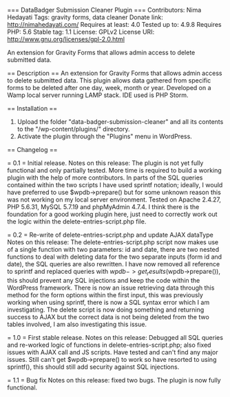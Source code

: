 === DataBadger Submission Cleaner Plugin ===
Contributors: Nima Hedayati
Tags: gravity forms, data cleaner
Donate link: http://nimahedayati.com/
Requires at least: 4.0
Tested up to: 4.9.8
Requires PHP: 5.6
Stable tag: 1.1
License: GPLv2
License URI: http://www.gnu.org/licenses/gpl-2.0.html

An extension for Gravity Forms that allows admin access to delete submitted data.

== Description ==
An extension for Gravity Forms that allows admin access to delete submitted data.
This plugin allows data gathered from specific forms to be deleted after one day, week, month or year.
Developed on a Wamp local server running LAMP stack. IDE used is PHP Storm.

== Installation ==
1. Upload the folder "data-badger-submission-cleaner" and all its contents to the "/wp-content/plugins/" directory.
2. Activate the plugin through the "Plugins" menu in WordPress.

== Changelog ==

= 0.1 =
Initial release.
Notes on this release:
The plugin is not yet fully functional and only partially tested.
More time is required to build a working plugin with the help of more contributors.
In parts of the SQL queries contained within the two scripts I have used sprintf notation;
ideally, I would have preferred to use $wpdb->prepare() but for some unknown reason
this was not working on my local server environment. Tested on Apache 2.4.27, PHP 5.6.31, MySQL 5.7.19 and phpMyAdmin 4.7.4.
I think there is the foundation for a good working plugin here,
just need to correctly work out the logic within the delete-entries-script.php file.

= 0.2 =
Re-write of delete-entries-script.php and update AJAX dataType
Notes on this release:
The delete-entries-script.php script now makes use of a single function with two parameters: id and date,
there are two nested functions to deal with deleting data for the two separate inputs (form id and date),
the SQL queries are also rewritten. I have now removed all reference to sprintf and replaced
queries with $wpdb->get_results($wpdb->prepare()), this should prevent any SQL injections and keep the code within the WordPress framework.
There is now an issue retrieving data through this method for the form options within the first input, this was previously working when
using sprintf, there is now a SQL syntax error which I am investigating.
The delete script is now doing something and returning success to AJAX but the correct data is not being deleted from the two tables involved,
I am also investigating this issue.

= 1.0 =
First stable release.
Notes on this release:
Debugged all SQL queries and re-worked logic of functions in delete-entries-script.php; also fixed issues with AJAX call and JS scripts.
Have tested and can't find any major issues.
Still can't get $wpdb->prepare() to work so have resorted to using sprintf(), this should still add security against SQL injections.

= 1.1 =
Bug fix
Notes on this release:
fixed two bugs. The plugin is now fully functional.
